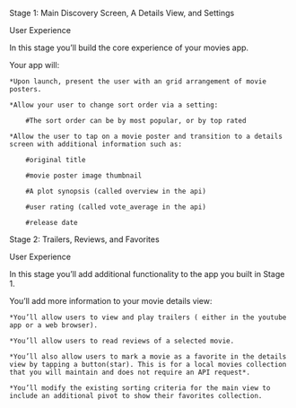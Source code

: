 Stage 1:  Main Discovery Screen, A Details View, and Settings

User Experience

In this stage you’ll build the core experience of your movies app.

Your app will:

    *Upon launch, present the user with an grid arrangement of movie posters.
    
    *Allow your user to change sort order via a setting:
    
        #The sort order can be by most popular, or by top rated
        
    *Allow the user to tap on a movie poster and transition to a details screen with additional information such as:
    
        #original title
        
        #movie poster image thumbnail
        
        #A plot synopsis (called overview in the api)
        
        #user rating (called vote_average in the api)
        
        #release date
        


Stage 2: Trailers, Reviews, and Favorites

User Experience

In this stage you’ll add additional functionality to the app you built in Stage 1.

You’ll add more information to your movie details view:

    *You’ll allow users to view and play trailers ( either in the youtube app or a web browser).
    
    *You’ll allow users to read reviews of a selected movie.
    
    *You’ll also allow users to mark a movie as a favorite in the details view by tapping a button(star). This is for a local movies collection that you will maintain and does not require an API request*.
    
    *You’ll modify the existing sorting criteria for the main view to include an additional pivot to show their favorites collection.
